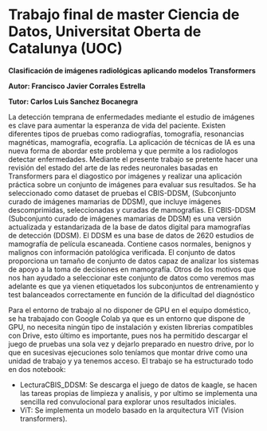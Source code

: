 # Trabajo final de master Ciencia de Datos, Universitat Oberta de Catalunya (UOC) #
**Clasificación de imágenes radiológicas aplicando modelos Transformers**

**Autor: Francisco Javier Corrales Estrella**

**Tutor: Carlos Luis Sanchez Bocanegra**

La detección temprana de enfermedades mediante el estudio de imágenes es clave para aumentar la esperanza de vida del paciente. Existen diferentes tipos de pruebas como radiografías, tomografía, resonancias magnéticas, mamografía, ecografía.
La aplicación de técnicas de IA es una nueva forma de abordar este problema y que permite a los radiologos detectar enfermedades.
Mediante el presente trabajo se pretente hacer una revisión del estado del arte de las  redes neuronales basadas en  Transformers para el diagostico por imágenes y realizar una aplicación práctica sobre un conjunto de imágenes para evaluar sus resultados.
Se ha seleccionado como dataset de pruebas el CBIS-DDSM, (Subconjunto curado de imágenes mamarias de DDSM), que incluye imágenes descomprimidas, seleccionadas y curadas de mamografías. El CBIS-DDSM (Subconjunto curado de imágenes mamarias de DDSM) es una versión actualizada y estandarizada de la base de datos digital para mamografías de detección (DDSM). El DDSM es una base de datos de 2620 estudios de mamografía de película escaneada. Contiene casos normales, benignos y malignos con información patológica verificada. El conjunto de datos proporciona un tamaño de conjunto de datos capaz de analizar los sistemas de apoyo a la toma de decisiones en mamografía.
Otros de los motivos que nos han ayudado a seleccionar este conjunto de datos como veremos mas adelante es que ya vienen etiquetados los subconjuntos de entrenamiento y test balanceados correctamente en función de la dificultad del diagnóstico


Para el entorno de trabajo al no disponer de GPU en el equipo doméstico, se ha trabajado con Google Colab ya que es un entorno que dispone de GPU, no necesita ningún tipo de instalación y existen librerias compatibles con Drive, esto último es importante, pues nos ha permitido descargar el juego de pruebas una sola vez y dejarlo preparado en nuestro drive, por lo que en sucesivas ejecuciones solo teníamos que montar drive como una unidad de trabajo y ya tenemos acceso.
El trabajo se ha estructurado todo en dos notebook:
  * LecturaCBIS_DDSM: Se descarga el juego de datos de kaagle, se hacen las tareas propias de limpieza y analisis, y por ultimo se implementa una sencilla red convulocional para explorar unos resultados iniciales.
  * ViT: Se implementa un modelo basado en la arquitectura ViT (Vision transformers).
